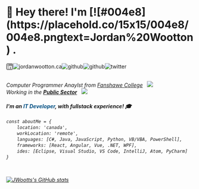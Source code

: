 <h1> 👋 Hey there! I'm [![#004e8](https://placehold.co/15x15/004e8/004e8.pngtext=Jordan%20Wootton) . </h1>
<a href='https://www.linkedin.com/in/jordanwootton/'><img align='left' alt="linkedin" src="./assets/linkedin.svg" height='18px'/></a>
<a href='https://jordanwootton.ca/#/'><img align='left' alt="jordanwootton.ca" src="https://img.shields.io/website?url=https%3A%2F%2Fjordanwootton.ca" height='18px'/></a>
<a href='https://github.com/JWootts'><img align='left' alt="github" src="https://img.shields.io/github/followers/jwootts?style=social" height='18px'/></a>
<a href='https://github.com/JWootts'><img align='left' alt="github" src="https://img.shields.io/github/stars/jwootts?style=social" height='18px'/></a>
<a href='https://mobile.twitter.com/jordanwootton_'><img align='left' alt="twitter" src="https://img.shields.io/twitter/follow/jordanwootton_?style=social" height='18px'/></a>
<br />
<br />
<p><em>Computer Programmer Anaylst from <a href="https://www.fanshawec.ca/">Fanshawe College</a>&nbsp;&nbsp;&nbsp;<img src="https://upload.wikimedia.org/wikipedia/en/thumb/a/a9/Fanshawe_College_Logo_vecotrized.svg/1200px-Fanshawe_College_Logo_vecotrized.svg.png" width="20">
<br />Working in the <b><ins>Public Sector</ins></b>&nbsp;&nbsp;&nbsp;<img src="https://upload.wikimedia.org/wikipedia/commons/thumb/c/cf/Flag_of_Canada.svg/2560px-Flag_of_Canada.svg.png" width="20"></p>
<h4> I'm an <font color="#004e82">IT Developer</font>, with fullstack experience! 🎓 </h4>

	const aboutMe = {
		location: 'canada',
		workLocation: 'remote',
		languages: [C#, Java, JavaScript, Python, VB/VBA, PowerShell],
		frameworks: [React, Angular, Vue, .NET, WPF],
		ides: [Eclipse, Visual Studio, VS Code, IntelliJ, Atom, PyCharm]
	}

</br>

[![JWootts's GitHub stats](https://github-readme-stats.vercel.app/api?username=JWootts&count_private=true&show_icons=true&theme=tokyonight)](https://github.com/anuraghazra/github-readme-stats)

